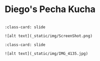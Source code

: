 # Diego's Pecha Kucha

```{include} _static/play_pause.html
```

```{card} 
:class-card: slide

![alt text](_static/img/ScreenShot.png)
```

```{cards}
:class-card: slide

![alt text](_static/img/IMG_4135.jpg)
```



